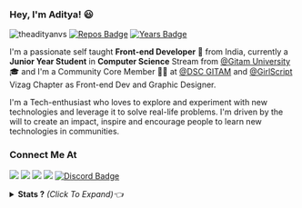 ### Hey, I'm Aditya! 😃

<img src="https://komarev.com/ghpvc/?username=theadityanvs" alt="theadityanvs" /> [![Repos Badge](https://badges.pufler.dev/repos/theadityanvs)](https://badges.pufler.dev) [![Years Badge](https://badges.pufler.dev/years/theadityanvs)](https://badges.pufler.dev)

I'm a passionate self taught **Front-end Developer** 🚀 from India, currently a **Junior Year Student** in **Computer Science** Stream from [@Gitam University](https://www.gitam.edu/) 🎓 and I'm a Community Core Member 🙋‍♂️ at [@DSC GITAM](https://github.com/dsc-gitam) and [@GirlScript](https://github.com/girlscript)  Vizag Chapter as Front-end Dev and Graphic Designer. 

I'm a Tech-enthusiast who loves to explore and experiment with new technologies and leverage it to solve real-life problems. I'm driven by the will to create an impact, inspire and encourage people to learn new technologies in communities. 

### Connect Me At 
[<img src = "https://img.shields.io/badge/Mail_Me-red.svg?&style=for-the-badge&logo=gmail&logoColor=white">](mailto:aditya.nadamuni@gmail.com)
[<img src= "https://img.shields.io/badge/-linkedin-blue.svg?&style=for-the-badge&logo=linkedin&logoColor=white">](https://www.linkedin.com/in/theadityanvs/) [<img src = "https://img.shields.io/badge/twitter-1ca0f1.svg?&style=for-the-badge&logo=twitter&logoColor=white">](https://www.twitter.com/theadityanvs/) [<img src = "https://img.shields.io/badge/instagram-D7008A.svg?&style=for-the-badge&logo=instagram&logoColor=white">](https://www.instagram.com/the.adityanvs/) [![Discord Badge](https://img.shields.io/badge/discord-7289da?style=for-the-badge&labelColor=7289daA&logo=Discord&logoColor=white&link=https://www.discordapp.com/)](https://www.discordapp.com/)


<details close>
<summary><b>Stats ?</b> <i>(Click To Expand)👈</i></summary>

![Aditya's github stats](https://github-readme-stats.vercel.app/api?username=aditya-nvs&show_icons=true)

</details>
